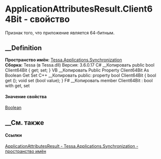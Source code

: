 # ApplicationAttributesResult.Client64Bit - свойство
Признак того, что приложение является 64-битным.
## __Definition
 **Пространство имён:**
[Tessa.Applications.Synchronization](N_Tessa_Applications_Synchronization.htm)  
 **Сборка:** Tessa (в Tessa.dll) Версия: 3.6.0.17
C# __Копировать
     public bool Client64Bit { get; set; }
VB __Копировать
     Public Property Client64Bit As Boolean
    	Get
    	Set
C++ __Копировать
     public:
    property bool Client64Bit {
    	bool get ();
    	void set (bool value);
    }
F# __Копировать
     member Client64Bit : bool with get, set
#### Значение свойства
[Boolean](https://learn.microsoft.com/dotnet/api/system.boolean)
##  __См. также
#### Ссылки
[ApplicationAttributesResult -
](T_Tessa_Applications_Synchronization_ApplicationAttributesResult.htm)
[Tessa.Applications.Synchronization - пространство
имён](N_Tessa_Applications_Synchronization.htm)
